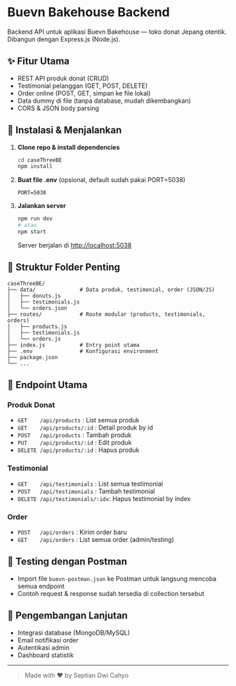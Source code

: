 # Buevn Bakehouse Backend

Backend API untuk aplikasi Buevn Bakehouse — toko donat Jepang otentik. Dibangun dengan Express.js (Node.js).

## ✨ Fitur Utama

- REST API produk donat (CRUD)
- Testimonial pelanggan (GET, POST, DELETE)
- Order online (POST, GET, simpan ke file lokal)
- Data dummy di file (tanpa database, mudah dikembangkan)
- CORS & JSON body parsing

## 🚀 Instalasi & Menjalankan

1. **Clone repo & install dependencies**

   ```bash
   cd caseThreeBE
   npm install
   ```

2. **Buat file .env** (opsional, default sudah pakai PORT=5038)

   ```env
   PORT=5038
   ```

3. **Jalankan server**
   ```bash
   npm run dev
   # atau
   npm start
   ```
   Server berjalan di [http://localhost:5038](http://localhost:5038)

## 📁 Struktur Folder Penting

```
caseThreeBE/
├── data/              # Data produk, testimonial, order (JSON/JS)
│   ├── donuts.js
│   ├── testimonials.js
│   └── orders.json
├── routes/            # Route modular (products, testimonials, orders)
│   ├── products.js
│   ├── testimonials.js
│   └── orders.js
├── index.js           # Entry point utama
├── .env               # Konfigurasi environment 
├── package.json
└── ...
```

## 🔗 Endpoint Utama

### Produk Donat

- `GET    /api/products` : List semua produk
- `GET    /api/products/:id` : Detail produk by id
- `POST   /api/products` : Tambah produk
- `PUT    /api/products/:id` : Edit produk
- `DELETE /api/products/:id` : Hapus produk

### Testimonial

- `GET    /api/testimonials` : List semua testimonial
- `POST   /api/testimonials` : Tambah testimonial
- `DELETE /api/testimonials/:idx`: Hapus testimonial by index

### Order

- `POST   /api/orders` : Kirim order baru
- `GET    /api/orders` : List semua order (admin/testing)

## 🧪 Testing dengan Postman

- Import file `buevn-postman.json` ke Postman untuk langsung mencoba semua endpoint
- Contoh request & response sudah tersedia di collection tersebut

## 📝 Pengembangan Lanjutan

- Integrasi database (MongoDB/MySQL)
- Email notifikasi order
- Autentikasi admin
- Dashboard statistik

---

> Made with ❤️ by Septian Dwi Cahyo
